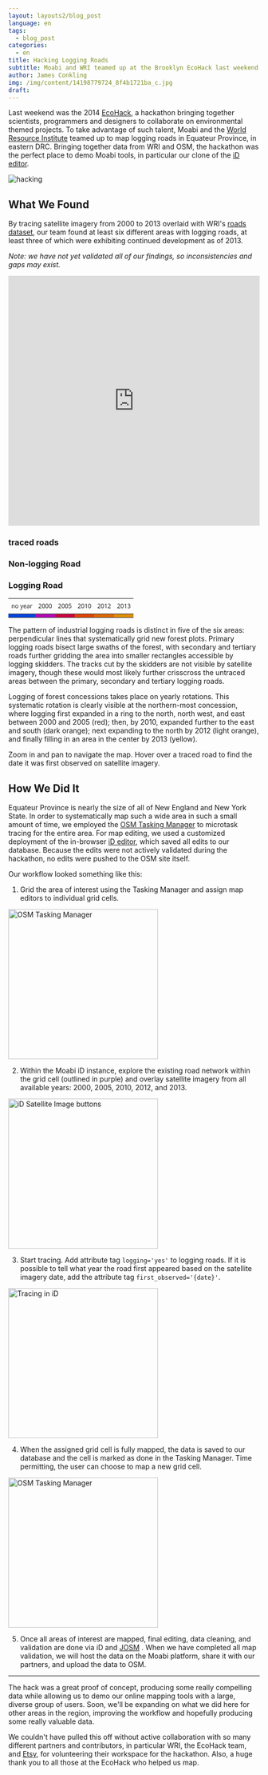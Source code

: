 ```yaml
---
layout: layouts2/blog_post
language: en
tags:
  - blog_post
categories:
  - en
title: Hacking Logging Roads
subtitle: Moabi and WRI teamed up at the Brooklyn EcoHack last weekend to map logging roads in Equateur Province.  Check out the results.
author: James Conkling
img: /img/content/14198779724_8f4b1721ba_c.jpg
draft:
---
```


Last weekend was the 2014 [EcoHack](http://ecohack.org/), a hackathon bringing together scientists, programmers and designers to collaborate on environmental themed projects.  To take advantage of such talent, Moabi and the [World Resource Institute](http://www.wri.org/) teamed up to map logging roads in Equateur Province, in eastern DRC.  Bringing together data from WRI and OSM, the hackathon was the perfect place to demo Moabi tools, in particular our clone of the [iD editor](http://learnosm.org/en/editing/id-editor/).

![hacking]({{site.baseurl}}/img/content/14012182589_9cd3710a72_c.jpg)

## What We Found

By tracing satellite imagery from 2000 to 2013 overlaid with WRI's [roads dataset](http://www.wri.org/our-work/project/congo-basin-forests/democratic-republic-congo#project-tabs), our team found at least six different areas with logging roads, at least three of which were exhibiting continued development as of 2013.

*Note: we have not yet validated all of our findings, so inconsistencies and gaps may exist.*

<iframe width="100%" height="500px" frameBorder="0" src="http://a.tiles.mapbox.com/v3/helsinki.logging_roads_viz.html"></iframe>

<div class="moabi-legend space-bottom4 active" style="width:360px">
    <div class="col12">
        <h3 class="small center pad0">traced roads</h3>
    </div>
    <div class="pad0x">
        <span class="legend-icon" style="border-bottom: 2px solid #7E7E7E; position: relative; bottom: 6px; width: 27px;"></span>
        <h3 class="micro">Non-logging Road</h3>
    </div>
    <div class="pad0x">
        <span class="legend-icon" style="border-bottom: 2px dotted #7E7E7E; position: relative; bottom: 6px; width: 27px;"></span>
        <h3 class="micro">Logging Road</h3>
    </div>
    <table class="fixed">
        <thead>
            <tr>
                <th class="center" style="font:12px/2em 'Open Sans', sans-serif">no year</th>
                <th class="center" style="font:12px/2em 'Open Sans', sans-serif">2000</th>
                <th class="center" style="font:12px/2em 'Open Sans', sans-serif">2005</th>
                <th class="center" style="font:12px/2em 'Open Sans', sans-serif">2010</th>
                <th class="center" style="font:12px/2em 'Open Sans', sans-serif">2012</th>
                <th class="center" style="font:12px/2em 'Open Sans', sans-serif">2013</th>
            </tr>
        </thead>
        <tbody>
            <tr>
                <td style="background-color: #0044E0;"></td>
                <td style="background-color: #B505B5;"></td>
                <td style="background-color: #CE003F;"></td>
                <td style="background-color: #E14402;"></td>
                <td style="background-color: #E06702;"></td>
                <td style="background-color: #E28F02;"></td>
            </tr>
        </tbody>
    </table>
</div>

The pattern of industrial logging roads is distinct in five of the six areas: perpendicular lines that systematically grid new forest plots.  Primary logging roads bisect large swaths of the forest, with secondary and tertiary roads further gridding the area into smaller rectangles accessible by logging skidders.  The tracks cut by the skidders are not visible by satellite imagery, though these would most likely further crisscross the untraced areas between the primary, secondary and tertiary logging roads.

Logging of forest concessions takes place on yearly rotations.  This systematic rotation is clearly visible at the northern-most concession, where logging first expanded in a ring to the north, north west, and east between 2000 and 2005 (red); then, by 2010, expanded further to the east and south (dark orange); next expanding to the north by 2012 (light orange), and finally filling in an area in the center by 2013 (yellow).

Zoom in and pan to navigate the map.  Hover over a traced road to find the date it was first observed on satellite imagery.



## How We Did It

Equateur Province is nearly the size of all of New England and New York State.  In order to systematically map such a wide area in such a small amount of time, we employed the [OSM Tasking Manager](http://tasks.hotosm.org/) to microtask tracing for the entire area.  For map editing, we used a customized deployment of the in-browser [iD editor](http://learnosm.org/en/editing/id-editor/), which saved all edits to our database.  Because the edits were not actively validated during the hackathon, no edits were pushed to the OSM site itself.

Our workflow looked something like this:

1) Grid the area of interest using the Tasking Manager and assign map editors to individual grid cells.

<img class="space-bottom2" src="{{site.baseurl}}/img/content/14231717164_8e69dc5135_c.jpg" alt="OSM Tasking Manager" style="height:300px;">

2) Within the Moabi iD instance, explore the existing road network within the grid cell (outlined in purple) and overlay satellite imagery from all available years: 2000, 2005, 2010, 2012, and 2013.

<img class="space-bottom2" src="{{site.baseurl}}/img/content/14169164633_9ee85067c3_c.jpg" alt="iD Satellite Image buttons" style="height:300px;">

3) Start tracing.  Add attribute tag `logging='yes'` to logging roads.  If it is possible to tell what year the road first appeared based on the satellite imagery date, add the attribute tag `first_observed='{date}'`.

<img class="space-bottom2" src="{{site.baseurl}}/img/content/14202389466_b35b789e75_c.jpg" alt="Tracing in iD" style="height:300px;">

4) When the assigned grid cell is fully mapped, the data is saved to our database and the cell is marked as done in the Tasking Manager.  Time permitting, the user can choose to map a new grid cell.

<img class="space-bottom2" src="{{site.baseurl}}/img/content/14222223531_652dbfee79_c.jpg" alt="OSM Tasking Manager" style="height:300px;">

5) Once all areas of interest are mapped, final editing, data cleaning, and validation are done via iD and [JOSM](https://josm.openstreetmap.de/) .  When we have completed all map validation, we will host the data on the Moabi platform, share it with our partners, and upload the data to OSM.

***

The hack was a great proof of concept, producing some really compelling data while allowing us to demo our online mapping tools with a large, diverse group of users.  Soon, we'll be expanding on what we did here for other areas in the region, improving the workflow and hopefully producing some really valuable data.

We couldn't have pulled this off without active collaboration with so many different partners and contributors, in particular WRI, the EcoHack team, and [Etsy](http://www.etsy.com/), for volunteering their workspace for the hackathon.  Also, a huge thank you to all those at the EcoHack who helped us map.

